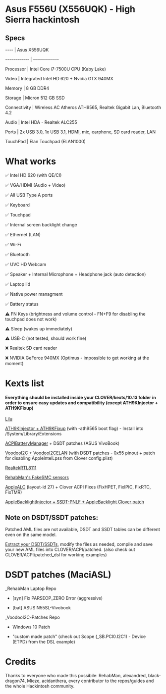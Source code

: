 
# Asus F556U (X556UQK) - High Sierra hackintosh

  

## Specs

  
  

---- | Asus X556UQK

------------ | -------------

Processor | Intel Core i7-7500U CPU (Kaby Lake)

Video | Integrated Intel HD 620 + Nvidia GTX 940MX

Memory | 8 GB DDR4

Storage | Micron 512 GB SSD

Connectivity | Wireless AC Atheros ATH9565, Realtek Gigabit Lan, Bluetooth 4.2

Audio | Intel HDA - Realtek ALC255

Ports | 2x USB 3.0, 1x USB 3.1, HDMI, mic, earphone, SD card reader, LAN

TouchPad | Elan Touchpad (ELAN1000)
  

# What works

✅ Intel HD 620 (with QE/CI)

  

✅ VGA/HDMI (Audio + Video)

  

✅ All USB Type A ports

  

✅ Keyboard

  

✅ Touchpad

  

✅ Internal screen backlight change

  

✅ Ethernet (LAN)

  

✅ Wi-Fi

  

✅ Bluetooth

  

✅ UVC HD Webcam

  

✅ Speaker + Internal Microphone + Headphone jack (auto detection)

  

✅ Laptop lid

  

✅ Native power managment

  

✅ Battery status

  

⚠️ FN Keys (brightness and volume control - FN+F9 for disabling the touchpad does not work)

  

⚠️ Sleep (wakes up immediately)

  

⚠️ USB-C (not tested, should work fine)

  

❌ Realtek SD card reader

  

❌ NVIDIA GeForce 940MX (Optimus - impossible to get working at the moment)

  

# Kexts list

  

#### Everything should be installed inside your CLOVER/kexts/10.13 folder in order to ensure easy updates and compatibility (except ATH9KInjector + ATH9KFixup)

  

[Lilu](https://github.com/acidanthera/Lilu)

  

[ATH9KInjector + ATH9KFixup](https://github.com/black-dragon74/ATH9KFixup) (with -ath9565 boot flag) - Install into /System/Library/Extensions

  

[ACPIBatteryManager](https://bitbucket.org/RehabMan/os-x-acpi-battery-driver/downloads/) + DSDT patches (ASUS VivoBook)

  

[VoodooI2C + VoodooI2CELAN](https://github.com/alexandred/VoodooI2C) (with DSDT patches - 0x55 pinout + patch for disabling AppleIntelLpss from Clover config.plist)

  

[RealtekRTL8111](https://github.com/Mieze/RTL8111_driver_for_OS_X)

  

[RehabMan's FakeSMC sensors](https://bitbucket.org/RehabMan/os-x-fakesmc-kozlek/downloads/)

  

[AppleALC](https://github.com/acidanthera/AppleALC) (layout-id 27) + Clover ACPI Fixes (FixHPET, FixIPIC, FixRTC, FixTMR)

  

[AppleBacklightInjector + SSDT-PNLF + AppleBacklight Clover patch](https://www.tonymacx86.com/threads/guide-laptop-backlight-control-using-applebacklightinjector-kext.218222/)

## Note on DSDT/SSDT patches: 
Patched AML files are not available, DSDT and SSDT tables can be different even on the same model.

 [Extract your DSDT/SSDTs](https://www.tonymacx86.com/threads/guide-patching-laptop-dsdt-ssdts.152573/), modify the files as needed, compile and save your new AML files into CLOVER/ACPI/patched.
 (also check out CLOVER/ACPI/patched_dsl for working examples)  

# DSDT patches (MaciASL)

_RehabMan Laptop Repo

- [syn] Fix PARSEOP_ZERO Error (aggressive)

- [bat] ASUS N55SL-Vivobook

  

_VoodooI2C-Patches Repo

- Windows 10 Patch

  

- "custom made patch" (check out Scope (_SB.PCI0.I2C1) - Device (ETPD) from the DSL example)

  

# Credits

Thanks to everyone who made this possibile: RehabMan, alexandred, black-dragon74, Mieze, acidanthera, every contributor to the repos/guides and the whole Hackintosh community.